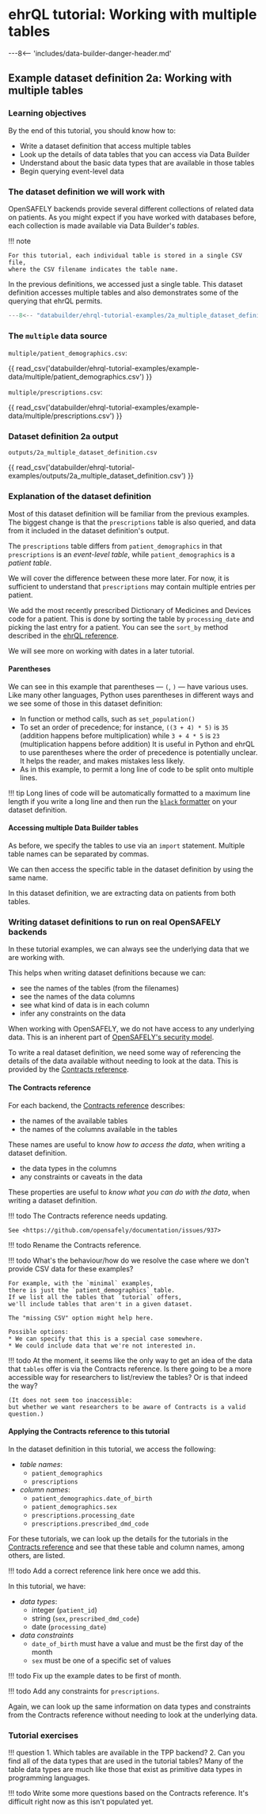 # ehrQL tutorial: Working with multiple tables

---8<-- 'includes/data-builder-danger-header.md'

## Example dataset definition 2a: Working with multiple tables

### Learning objectives

By the end of this tutorial, you should know how to:

* Write a dataset definition that access multiple tables
* Look up the details of data tables that you can access via Data Builder
* Understand about the basic data types that are available in those tables
* Begin querying event-level data

### The dataset definition we will work with

OpenSAFELY backends provide several different collections of related data on patients.
As you might expect if you have worked with databases before,
each collection is made available via Data Builder's *tables*.

!!! note

    For this tutorial, each individual table is stored in a single CSV file,
    where the CSV filename indicates the table name.

In the previous definitions, we accessed just a single table.
This dataset definition accesses multiple tables
and also demonstrates some of the querying that ehrQL permits.

```python title="2a_multiple_dataset_definition.py"
---8<-- "databuilder/ehrql-tutorial-examples/2a_multiple_dataset_definition.py"
```

### The `multiple` data source

`multiple/patient_demographics.csv`:

{{ read_csv('databuilder/ehrql-tutorial-examples/example-data/multiple/patient_demographics.csv') }}

`multiple/prescriptions.csv`:

{{ read_csv('databuilder/ehrql-tutorial-examples/example-data/multiple/prescriptions.csv') }}

### Dataset definition 2a output

`outputs/2a_multiple_dataset_definition.csv`

{{ read_csv('databuilder/ehrql-tutorial-examples/outputs/2a_multiple_dataset_definition.csv') }}

### Explanation of the dataset definition

Most of this dataset definition will be familiar from the previous examples.
The biggest change is that the `prescriptions` table is also queried,
and data from it included in the dataset definition's output.

The `prescriptions` table differs from `patient_demographics`
in that `prescriptions` is an *event-level table*,
while `patient_demographics` is a *patient table*.

We will cover the difference between these more later.
For now, it is sufficient to understand that `prescriptions` may contain multiple entries per patient.

We add the most recently prescribed Dictionary of Medicines and Devices code for a patient.
This is done by sorting the table by `processing_date` and picking the last entry for a patient.
You can see the `sort_by` method described in the [ehrQL reference](ehrql-reference.md#212-sort-by-column-pick-last).

We will see more on working with dates in a later tutorial.

#### Parentheses

We can see in this example that parentheses — `(`, `)` — have various uses.
Like many other languages, Python uses parentheses in different ways
and we see some of those in this dataset definition:

* In function or method calls,
  such as `set_population()`
* To set an order of precedence;
  for instance, `((3 + 4) * 5)` is `35`
  (addition happens before multiplication)
  while `3 + 4 * 5` is `23`
  (multiplication happens before addition)
  It is useful in Python and ehrQL to use parentheses where the order of precedence is potentially unclear.
  It helps the reader, and makes mistakes less likely.
* As in this example,
  to permit a long line of code to be split onto multiple lines.

!!! tip
    Long lines of code will be automatically formatted to a maximum line length
    if you write a long line
    and then run the [`black` formatter](ehrql-new-tutorial-intro.md#text-editor) on your dataset definition.

#### Accessing multiple Data Builder tables

As before, we specify the tables to use via an `import` statement.
Multiple table names can be separated by commas.

We can then access the specific table in the dataset definition
by using the same name.

In this dataset definition,
we are extracting data on patients from both tables.

### Writing dataset definitions to run on real OpenSAFELY backends

In these tutorial examples,
we can always see the underlying data that we are working with.

This helps when writing dataset definitions because we can:

* see the names of the tables (from the filenames)
* see the names of the data columns
* see what kind of data is in each column
* infer any constraints on the data

When working with OpenSAFELY,
we do not have access to any underlying data.
This is an inherent part of [OpenSAFELY's security model](security-levels.md).

To write a real dataset definition,
we need some way of referencing the details of the data available
without needing to look at the data.
This is provided by the [Contracts reference](contracts-reference.md).

#### The Contracts reference

For each backend, the [Contracts reference](contracts-reference.md) describes:

* the names of the available tables
* the names of the columns available in the tables

These names are useful to know *how to access the data*,
when writing a dataset definition.

* the data types in the columns
* any constraints or caveats in the data

These properties are useful to *know what you can do with the data*,
when writing a dataset definition.

!!! todo
    The Contracts reference needs updating.

    See <https://github.com/opensafely/documentation/issues/937>

!!! todo
    Rename the Contracts reference.

!!! todo
    What's the behaviour/how do we resolve the case where we don't provide CSV data for these examples?

    For example, with the `minimal` examples,
    there is just the `patient_demographics` table.
    If we list all the tables that `tutorial` offers,
    we'll include tables that aren't in a given dataset.

    The "missing CSV" option might help here.

    Possible options:
    * We can specify that this is a special case somewhere.
    * We could include data that we're not interested in.

!!! todo
    At the moment, it seems like the only way to get an idea of the data that `tables` offer is via the Contracts reference.
    Is there going to be a more accessible way for researchers to list/review the tables?
    Or is that indeed the way?

    (It does not seem too inaccessible:
    but whether we want researchers to be aware of Contracts is a valid question.)

#### Applying the Contracts reference to this tutorial

In the dataset definition in this tutorial,
we access the following:

* *table names*:
    * `patient_demographics`
    * `prescriptions`
* *column names*:
    * `patient_demographics.date_of_birth`
    * `patient_demographics.sex`
    * `prescriptions.processing_date`
    * `prescriptions.prescribed_dmd_code`

For these tutorials,
we can look up the details for the tutorials in the [Contracts reference](contracts-reference.md)
and see that these table and column names, among others, are listed.

!!! todo
    Add a correct reference link here once we add this.

In this tutorial,
we have:

* *data types*:
    * integer (`patient_id`)
    * string (`sex`, `prescribed_dmd_code`)
    * date (`processing_date`)
* *data constraints*
    * `date_of_birth` must have a value and must be the first day of the month
    * `sex` must be one of a specific set of values

!!! todo
    Fix up the example dates to be first of month.

!!! todo
    Add any constraints for `prescriptions`.

Again, we can look up the same information on data types and constraints
from the Contracts reference
without needing to look at the underlying data.

### Tutorial exercises

!!! question
    1. Which tables are available in the TPP backend?
    2. Can you find all of the data types that are used in the tutorial tables?
       Many of the table data types are much like those that exist as primitive data types in programming languages.

!!! todo
    Write some more questions based on the Contracts reference.
    It's difficult right now as this isn't populated yet.
